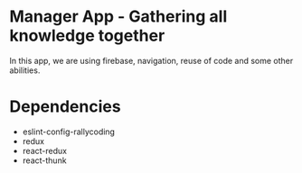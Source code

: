 # Manager App - Gathering all knowledge together
In this app, we are using firebase, navigation, reuse of code and some other abilities.

# Dependencies 
- eslint-config-rallycoding
- redux
- react-redux
- react-thunk
